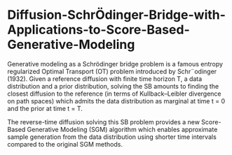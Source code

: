 # Diffusion-SchrÖdinger-Bridge-with-Applications-to-Score-Based-Generative-Modeling
Generative modeling as a Schrödinger bridge problem is a famous entropy regularized Optimal Transport (OT) problem introduced by Schr¨odinger (1932). 
Given a reference diffusion with finite time horizon T, a data distribution and a prior distribution, solving the SB amounts to finding the closest diffusion to the reference (in terms of Kullback–Leibler divergence on path spaces) which admits the data distribution as marginal at time t = 0 and the prior at time t = T.

The reverse-time diffusion solving this SB problem provides a new Score-Based Generative Modeling (SGM) algorithm which enables approximate sample generation from the data distribution using shorter time intervals compared to the original SGM methods.
